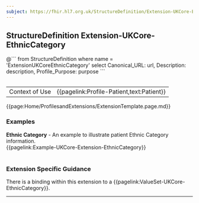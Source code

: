 ```yaml
---
subject: https://fhir.hl7.org.uk/StructureDefinition/Extension-UKCore-EthnicCategory
---
```

## StructureDefinition Extension-UKCore-EthnicCategory

<div id="transpose">
@```
from
	StructureDefinition
where
	name = 'ExtensionUKCoreEthnicCategory'
select
	Canonical_URL: url,
	Description: description,
	Profile_Purpose: purpose
```
</div>
<br>

<table id="addToTranspose">
<tr><td>Context of Use</td>
<td>{{pagelink:Profile-Patient,text:Patient}}</td>
</tr>
</table>

{{page:Home/ProfilesandExtensions/ExtensionTemplate.page.md}}

<div id="Examples" class="tabcontent">
  <h3>Examples</h3>
<b>Ethnic Category</b> - An example to illustrate patient Ethnic Category information. </br>
{{pagelink:Example-UKCore-Extension-EthnicCategory}}
<br><br>
</div>

<h3 id="guidance-ethniccategory">Extension Specific Guidance</h3>
There is a binding within this extension to a {{pagelink:ValueSet-UKCore-EthnicCategory}}.

---
